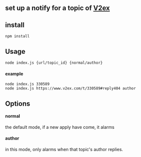 ## set up a notify for a topic of [V2ex](https://www.v2ex.com)


## install 

    npm install

## Usage

    node index.js {url/topic_id} {normal/author}

#### example

    node index.js 330589
    node index.js https://www.v2ex.com/t/330589#reply404 author

## Options

#### normal

  the default mode, if a new apply have come, it alarms

#### author

  in this mode, only alarms when that topic's author replies. 
